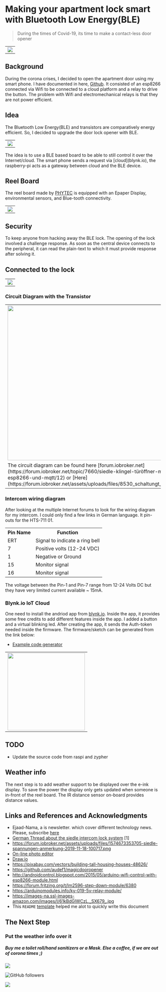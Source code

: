 <!--- # apartment_door_ble
Contact less control of apartment door using the Bluetooth Low Energy
-->
# Making your apartment lock smart with Bluetooth Low Energy(BLE)
> During the times of Covid-19, its time to make a contact-less door opener

<table>
  <tr>
    <td>
      <img src="images/reel_board_connected.jpg">
    </td>
  </tr>
</table>

## Background
During the corona crises, I decided to open the apartment door using my smart phone. I have documented in here, [Github](https://github.com/aqeelarshad19/apartment_door_connected). It consisted of an esp8266 connected via Wifi to be connected to a cloud platform and a relay to drive the button. 
The problem with Wifi and electromechanical relays is that they are not power efficient.

## Idea
The Bluetooth Low Energy(BLE) and transistors are comparatively energy efficient. So, I decided to upgrade the door lock opener with BLE. 

<table>
  <tr>
    <td>
      <img src="images/ble_connection_2.png">
    </td>
  </tr>
</table>
The idea is to use a BLE based board to be able to still control it over the Internet/cloud. The smart phone sends a request via [cloud](blynk.io), the raspberry-pi acts as a gateway between cloud and the BLE device. 

## Reel Board
The reel board made by [PHYTEC](https://www.phytec.de/produkt/internet-of-things/reelboard/) is equipped with an Epaper Display, environmental sensors, and Blue-tooth connectivity. 
<table>
  <tr>
    <td>
      <img src="images/reel_board_with_npn.png">
    </td>
  </tr>
</table>

## Security 
To keep anyone from hacking away the BLE lock. The opening of the lock involved a challenge response. As soon as the central device connects to the peripheral, it can read the plain-text to which it must provide response after solving it. 

## Connected to the lock 
<table>
  <tr>
    <td>
      <img src="images/connected_to_lock.jpg">
    </td>
  </tr>
</table>

### Circuit Diagram with the Transistor
<table>
  <tr>
    <td>
      <img src="images/8530_schaltungt_.png"| width="500">
    </td>
  </tr>
  <tr>
    <td>
        The circuit diagram can be found here [forum.iobroker.net](https://forum.iobroker.net/topic/7660/siedle-klingel-türöffner-mit-esp8266-und-mqtt/12) or [Here](https://forum.iobroker.net/assets/uploads/files/8530_schaltungt_.png)
    </td>
  </tr>
</table>

### Intercom wiring diagram
After looking at the multiple Internet forums to look for the wiring diagram for my intercom. I could only find a few links in German language. It pin-outs for the HTS-711 01.

<table>
  <tr>
    <th>
      Pin Name
    </th>
    <th>
      Function
    </th>
  </tr>
  <tr>
    <td>
      ERT
    </td>
    <td>
      Signal to indicate a ring bell
    </td>
  </tr>
  <tr>
    <td>
      7 
    </td>
    <td>
      Positive volts (12-24 VDC)
    </td>
  </tr>
    <tr>
    <td>
      1
    </td>
    <td>
      Negative or Ground
    </td>
  </tr>
  <tr>
    <td>
      15
    </td>
    <td>
      Monitor signal
    </td>
  </tr>
  <tr>
    <td>
      16
    </td>
    <td>
      Monitor signal
    </td>
  </tr>
</table>

The voltage between the Pin-1 and Pin-7 range from 12-24 Volts DC but they have very limited current available ~ 15mA.

### Blynk.io IoT Cloud
One need to install the andriod app from [blynk.io](https://blynk.io/en/getting-started). Inside the app, it provides some free credits to add different features inside the app. I added a button and a virtual blinking led. After creating the app, it sends the Auth-token needed inside the firmware. The firmware/sketch can be generated from the link below: 
- [Example code generator](https://examples.blynk.cc/) 

<table>
  <tr>
    <td>
      <img src="Images/blynk_app_screen.jpg"| width="250">
    </td>
  </tr>
</table>

## TODO
- Update the source code from raspi and zypher 

## Weather info 
The next step is to add weather support to be displayed over the e-ink display. To save the power the display only gets updated when someone is in-front of the reel board. The IR distance sensor on-board provides distance values. 

## Links and References and Acknowledgments
- Ejaad-Nama, a is newsletter. which cover different technology news. Please, subscribe [here](https://ejaadnama.substack.com/)
- [German Thread about the siedle intercom lock system](https://forum.iobroker.net/topic/7660/siedle-klingel-türöffner-mit-esp8266-und-mqtt/39) [1]
- https://forum.iobroker.net/assets/uploads/files/1574673353705-siedle-spannungen-anmerkung-2019-11-18-100717.png 
- [On-line photo editor](https://pixlr.com/)
- [Draw.io](https://app.diagrams.net/) 
- https://pixabay.com/vectors/building-tall-housing-houses-48626/
- https://github.com/audef1/magicdooropener 
- http://androidcontrol.blogspot.com/2015/05/arduino-wifi-control-with-esp8266-module.html
- https://forum.fritzing.org/t/lm2596-step-down-module/6380 
- https://arduinomodules.info/ky-019-5v-relay-module/
- https://images-na.ssl-images-amazon.com/images/I/61kBdGlWCzL._SX679_.jpg 
- This `README` [template](https://github.com/KrauseFx/markdown-to-html-github-style) helped me alot to quickly write this document
## The Next Step
### Put the weather info over it
<!---
## Patreon 
-->

##### Buy me a toilet roll/hand sanitizers or a Mask. Else a coffee, if we are out of corona times ;) 
[![](https://img.shields.io/badge/Donation-@Paypal-blue.svg?style=flat&logo=paypal)](https://www.paypal.me/aqeelarshad19)

![GitHub followers](https://img.shields.io/github/followers/aqeelarshad19?label=Follow&style=social)

[![](https://img.shields.io/badge/Social-@LinkedIn-blue.svg?style=flat&logo=linkedin)](https://www.linkedin.com/in/aqeelarshad19/)
<!---
<h3 style="text-align: center; font-size: 35px; border: none">
  <a href="https://github.com/KrauseFx/markdown-to-html-github-style" target="_blank" style="text-decoration: none;">
    🔰 Open GitHub page 🔰
  </a>
</h3>
-->
